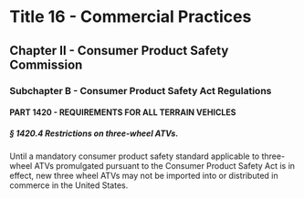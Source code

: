 
# Title 16 - Commercial Practices
## Chapter II - Consumer Product Safety Commission
### Subchapter B - Consumer Product Safety Act Regulations
#### PART 1420 - REQUIREMENTS FOR ALL TERRAIN VEHICLES
##### § 1420.4 Restrictions on three-wheel ATVs.

Until a mandatory consumer product safety standard applicable to three-wheel ATVs promulgated pursuant to the Consumer Product Safety Act is in effect, new three wheel ATVs may not be imported into or distributed in commerce in the United States.
